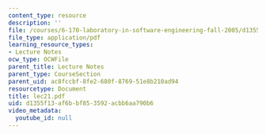 ```yaml
---
content_type: resource
description: ''
file: /courses/6-170-laboratory-in-software-engineering-fall-2005/d1355f13af6bbf853592acbb6aa790b6_lec21.pdf
file_type: application/pdf
learning_resource_types:
- Lecture Notes
ocw_type: OCWFile
parent_title: Lecture Notes
parent_type: CourseSection
parent_uid: ac8fccbf-8fe2-680f-8769-51e8b210ad94
resourcetype: Document
title: lec21.pdf
uid: d1355f13-af6b-bf85-3592-acbb6aa790b6
video_metadata:
  youtube_id: null
---
```

